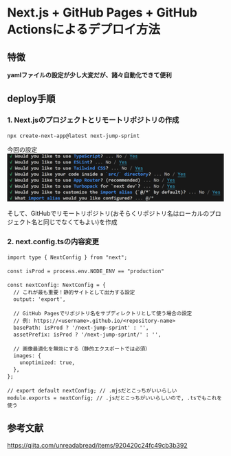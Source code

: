 # Next.js + GitHub Pages + GitHub Actionsによるデプロイ方法

## 特徴

**yamlファイルの設定が少し大変だが、諸々自動化できて便利**

## deploy手順

### 1. Next.jsのプロジェクトとリモートリポジトリの作成
```
npx create-next-app@latest next-jump-sprint
```

今回の設定
![alt text](Nextjs_init.png)

そして、GitHubでリモートリポジトリ(おそらくリポジトリ名はローカルのプロジェクト名と同じでなくてもよい)を作成

### 2. next.config.tsの内容変更

```
import type { NextConfig } from "next";

const isProd = process.env.NODE_ENV == "production"

const nextConfig: NextConfig = {
  // これが最も重要！静的サイトとして出力する設定
  output: 'export',

  // GitHub Pagesでリポジトリ名をサブディレクトリとして使う場合の設定
  // 例: https://<username>.github.io/<repository-name>
  basePath: isProd ? '/next-jump-sprint' : '',
  assetPrefix: isProd ? '/next-jump-sprint/' : '',

  // 画像最適化を無効にする（静的エクスポートでは必須）
  images: {
    unoptimized: true,
  },
};

// export default nextConfig; // .mjsだとこっちがいいらしい
module.exports = nextConfig; // .jsだとこっちがいいらしいので, .tsでもこれを使う

```



## 参考文献

https://qiita.com/unreadabread/items/920420c24fc49cb3b392